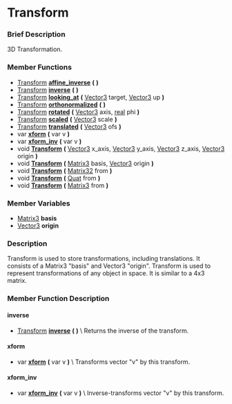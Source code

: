 #  Transform  

###  Brief Description  
3D Transformation.

###  Member Functions 
  * [Transform](class_transform)  **[affine_inverse](#affine_inverse)**  **(** **)**
  * [Transform](class_transform)  **[inverse](#inverse)**  **(** **)**
  * [Transform](class_transform)  **[looking_at](#looking_at)**  **(** [Vector3](class_vector3) target, [Vector3](class_vector3) up  **)**
  * [Transform](class_transform)  **[orthonormalized](#orthonormalized)**  **(** **)**
  * [Transform](class_transform)  **[rotated](#rotated)**  **(** [Vector3](class_vector3) axis, [real](class_real) phi  **)**
  * [Transform](class_transform)  **[scaled](#scaled)**  **(** [Vector3](class_vector3) scale  **)**
  * [Transform](class_transform)  **[translated](#translated)**  **(** [Vector3](class_vector3) ofs  **)**
  * var  **[xform](#xform)**  **(** var v  **)**
  * var  **[xform_inv](#xform_inv)**  **(** var v  **)**
  * void  **[Transform](#Transform)**  **(** [Vector3](class_vector3) x_axis, [Vector3](class_vector3) y_axis, [Vector3](class_vector3) z_axis, [Vector3](class_vector3) origin  **)**
  * void  **[Transform](#Transform)**  **(** [Matrix3](class_matrix3) basis, [Vector3](class_vector3) origin  **)**
  * void  **[Transform](#Transform)**  **(** [Matrix32](class_matrix32) from  **)**
  * void  **[Transform](#Transform)**  **(** [Quat](class_quat) from  **)**
  * void  **[Transform](#Transform)**  **(** [Matrix3](class_matrix3) from  **)**

###  Member Variables  
  * [Matrix3](class_matrix3) **basis**
  * [Vector3](class_vector3) **origin**

###  Description  
Transform is used to store transformations, including translations. It consists of a Matrix3 "basis" and Vector3 "origin". Transform is used to represent transformations of any object in space. It is similar to a 4x3 matrix.

###  Member Function Description  

#### <a name="inverse">inverse</a>
  * [Transform](class_transform)  **[inverse](#inverse)**  **(** **)**
\\
Returns the inverse of the transform.

#### <a name="xform">xform</a>
  * var  **[xform](#xform)**  **(** var v  **)**
\\
Transforms vector "v" by this transform.

#### <a name="xform_inv">xform_inv</a>
  * var  **[xform_inv](#xform_inv)**  **(** var v  **)**
\\
Inverse-transforms vector "v" by this transform.

